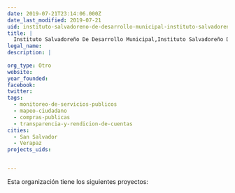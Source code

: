 ```yaml
---
date: 2019-07-21T23:14:06.000Z
date_last_modified: 2019-07-21
uid: instituto-salvadoreno-de-desarrollo-municipal-instituto-salvadoreno-de-desarrollo-municipal-isdem
title: |
  Instituto Salvadoreño De Desarrollo Municipal,Instituto Salvadoreño De Desarrollo Municipal (Isdem)
legal_name: 
description: |
  
org_type: Otro
website: 
year_founded: 
facebook: 
twitter: 
tags:
  - monitoreo-de-servicios-publicos
  - mapeo-ciudadano
  - compras-publicas
  - transparencia-y-rendicion-de-cuentas
cities: 
  - San Salvador
  - Verapaz
projects_uids:


---
```


Esta organización tiene los siguientes proyectos:


